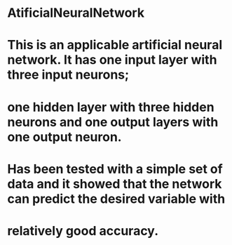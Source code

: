 # AtificialNeuralNetwork

# This is an applicable artificial neural network. It has one input layer with three input neurons;
# one hidden layer with three hidden neurons and one output layers with one output neuron. 

# Has been tested with a simple set of data and it showed that the network can predict the desired variable with 
# relatively good accuracy. 
